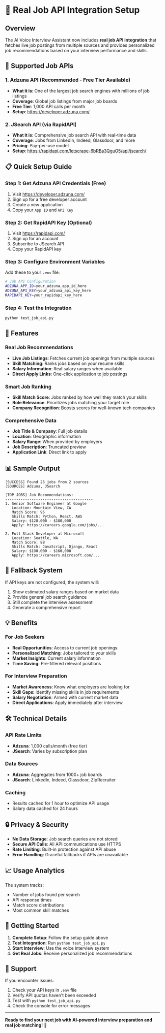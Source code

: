 # 🚀 Real Job API Integration Setup

## Overview
The AI Voice Interview Assistant now includes **real job API integration** that fetches live job postings from multiple sources and provides personalized job recommendations based on your interview performance and skills.

## 🔧 Supported Job APIs

### 1. Adzuna API (Recommended - Free Tier Available)
- **What it is**: One of the largest job search engines with millions of job listings
- **Coverage**: Global job listings from major job boards
- **Free Tier**: 1,000 API calls per month
- **Setup**: https://developer.adzuna.com/

### 2. JSearch API (via RapidAPI)
- **What it is**: Comprehensive job search API with real-time data
- **Coverage**: Jobs from LinkedIn, Indeed, Glassdoor, and more
- **Pricing**: Pay-per-use model
- **Setup**: https://rapidapi.com/letscrape-6bRBa3QguO5/api/jsearch/

## 📋 Quick Setup Guide

### Step 1: Get Adzuna API Credentials (Free)
1. Visit https://developer.adzuna.com/
2. Sign up for a free developer account
3. Create a new application
4. Copy your `App ID` and `API Key`

### Step 2: Get RapidAPI Key (Optional)
1. Visit https://rapidapi.com/
2. Sign up for an account
3. Subscribe to JSearch API
4. Copy your RapidAPI key

### Step 3: Configure Environment Variables
Add these to your `.env` file:

```bash
# Job API Configuration
ADZUNA_APP_ID=your_adzuna_app_id_here
ADZUNA_API_KEY=your_adzuna_api_key_here
RAPIDAPI_KEY=your_rapidapi_key_here
```

### Step 4: Test the Integration
```bash
python test_job_api.py
```

## 🎯 Features

### Real Job Recommendations
- **Live Job Listings**: Fetches current job openings from multiple sources
- **Skill Matching**: Ranks jobs based on your resume skills
- **Salary Information**: Real salary ranges when available
- **Direct Apply Links**: One-click application to job postings

### Smart Job Ranking
- **Skill Match Score**: Jobs ranked by how well they match your skills
- **Role Relevance**: Prioritizes jobs matching your target role
- **Company Recognition**: Boosts scores for well-known tech companies

### Comprehensive Data
- **Job Title & Company**: Full job details
- **Location**: Geographic information
- **Salary Range**: When provided by employers
- **Job Description**: Truncated preview
- **Application Link**: Direct link to apply

## 📊 Sample Output

```
[SUCCESS] Found 25 jobs from 2 sources
[SOURCES] Adzuna, JSearch

[TOP JOBS] Job Recommendations:
----------------------------------------
1. Senior Software Engineer at Google
   Location: Mountain View, CA
   Match Score: 95
   Skills Match: Python, React, AWS
   Salary: $120,000 - $180,000
   Apply: https://careers.google.com/jobs/...

2. Full Stack Developer at Microsoft
   Location: Seattle, WA
   Match Score: 88
   Skills Match: JavaScript, Django, React
   Salary: $100,000 - $160,000
   Apply: https://careers.microsoft.com/...
```

## 🔄 Fallback System

If API keys are not configured, the system will:
1. Show estimated salary ranges based on market data
2. Provide general job search guidance
3. Still complete the interview assessment
4. Generate a comprehensive report

## 💡 Benefits

### For Job Seekers
- **Real Opportunities**: Access to current job openings
- **Personalized Matching**: Jobs tailored to your skills
- **Market Insights**: Current salary information
- **Time Saving**: Pre-filtered relevant positions

### For Interview Preparation
- **Market Awareness**: Know what employers are looking for
- **Skill Gaps**: Identify missing skills in job requirements
- **Salary Negotiation**: Armed with current market data
- **Direct Applications**: Apply immediately after interview

## 🛠️ Technical Details

### API Rate Limits
- **Adzuna**: 1,000 calls/month (free tier)
- **JSearch**: Varies by subscription plan

### Data Sources
- **Adzuna**: Aggregates from 1000+ job boards
- **JSearch**: LinkedIn, Indeed, Glassdoor, ZipRecruiter

### Caching
- Results cached for 1 hour to optimize API usage
- Salary data cached for 24 hours

## 🔒 Privacy & Security

- **No Data Storage**: Job search queries are not stored
- **Secure API Calls**: All API communications use HTTPS
- **Rate Limiting**: Built-in protection against API abuse
- **Error Handling**: Graceful fallbacks if APIs are unavailable

## 📈 Usage Analytics

The system tracks:
- Number of jobs found per search
- API response times
- Match score distributions
- Most common skill matches

## 🚀 Getting Started

1. **Complete Setup**: Follow the setup guide above
2. **Test Integration**: Run `python test_job_api.py`
3. **Start Interview**: Use the voice interview system
4. **Get Real Jobs**: Receive personalized job recommendations

## 💬 Support

If you encounter issues:
1. Check your API keys in `.env` file
2. Verify API quotas haven't been exceeded
3. Test with `python test_job_api.py`
4. Check the console for error messages

---

**Ready to find your next job with AI-powered interview preparation and real job matching!** 🎯